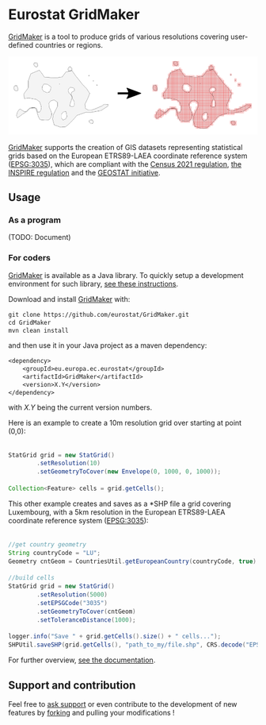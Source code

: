 # Eurostat GridMaker

[GridMaker](https://github.com/eurostat/GridMaker) is a tool to produce grids of various resolutions covering user-defined countries or regions.

![Eurostat Grid Maker](docs/img/demo_ex/demo_ex.png)

[GridMaker](https://github.com/eurostat/GridMaker) supports the creation of GIS datasets representing statistical grids based on the European ETRS89-LAEA coordinate reference system ([EPSG:3035](https://spatialreference.org/ref/epsg/etrs89-etrs-laea/)), which are compliant with the [Census 2021 regulation](https://ec.europa.eu/eurostat/web/population-and-housing-census/background), [the INSPIRE regulation](https://inspire.ec.europa.eu/id/document/tg/su) and the [GEOSTAT initiative](https://www.efgs.info/geostat/).

## Usage

### As a program

(TODO: Document)

### For coders

[GridMaker](https://github.com/eurostat/GridMaker) is available as a Java library. To quickly setup a development environment for such library, [see these instructions](ADD_URL).

Download and install [GridMaker](https://github.com/eurostat/GridMaker) with:

```
git clone https://github.com/eurostat/GridMaker.git
cd GridMaker
mvn clean install
```

and then use it in your Java project as a maven dependency:

```
<dependency>
	<groupId>eu.europa.ec.eurostat</groupId>
	<artifactId>GridMaker</artifactId>
	<version>X.Y</version>
</dependency>
```

with *X.Y* being the current version numbers.

Here is an example to create a 10m resolution grid over starting at point (0,0):

```java

StatGrid grid = new StatGrid()
		.setResolution(10)
		.setGeometryToCover(new Envelope(0, 1000, 0, 1000));

Collection<Feature> cells = grid.getCells();
```

This other example creates and saves as a *SHP file a grid covering Luxembourg, with a 5km resolution in the European ETRS89-LAEA coordinate reference system ([EPSG:3035](https://spatialreference.org/ref/epsg/etrs89-etrs-laea/)):

```java

//get country geometry
String countryCode = "LU";
Geometry cntGeom = CountriesUtil.getEuropeanCountry(countryCode, true).getDefaultGeometry();

//build cells
StatGrid grid = new StatGrid()
		.setResolution(5000)
		.setEPSGCode("3035")
		.setGeometryToCover(cntGeom)
		.setToleranceDistance(1000);

logger.info("Save " + grid.getCells().size() + " cells...");
SHPUtil.saveSHP(grid.getCells(), "path_to_my/file.shp", CRS.decode("EPSG:3035"));

```

For further overview, [see the documentation](https://eurostat.github.io/GridMaker/apidocs/).


## Support and contribution

Feel free to [ask support](https://github.com/eurostat/GridMaker/issues/new) or even contribute to the development of new features by [forking](https://help.github.com/en/articles/fork-a-repo) and pulling your modifications !
